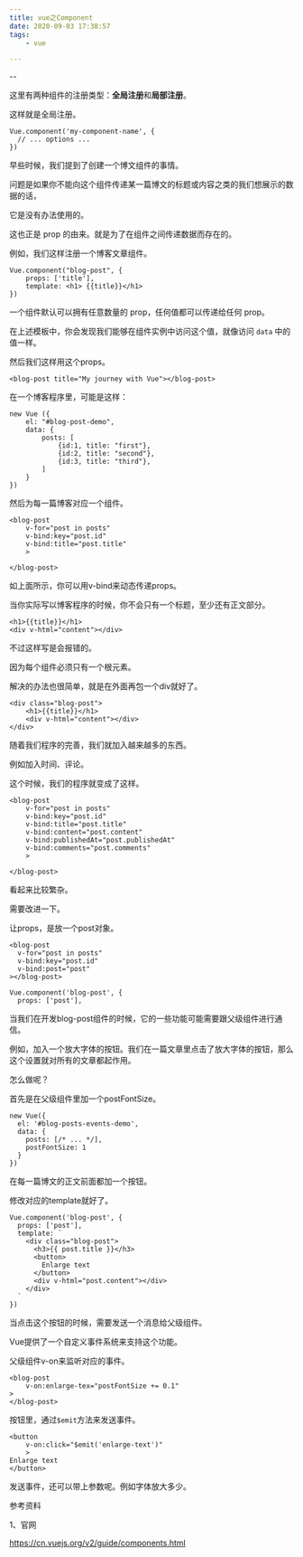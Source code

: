 ```yaml
---
title: vue之Component
date: 2020-09-03 17:38:57
tags:
	- vue

---
```


--

这里有两种组件的注册类型：**全局注册**和**局部注册**。

这样就是全局注册。

```
Vue.component('my-component-name', {
  // ... options ...
})
```

早些时候，我们提到了创建一个博文组件的事情。

问题是如果你不能向这个组件传递某一篇博文的标题或内容之类的我们想展示的数据的话，

它是没有办法使用的。

这也正是 prop 的由来。就是为了在组件之间传递数据而存在的。

例如，我们这样注册一个博客文章组件。

```
Vue.component("blog-post", {
	props: ['title'],
	template: <h1> {{title}}</h1>
})
```

一个组件默认可以拥有任意数量的 prop，任何值都可以传递给任何 prop。

在上述模板中，你会发现我们能够在组件实例中访问这个值，就像访问 `data` 中的值一样。

然后我们这样用这个props。

```
<blog-post title="My journey with Vue"></blog-post>
```

在一个博客程序里，可能是这样：

```
new Vue ({
	el: "#blog-post-demo",
	data: {
		posts: [
			{id:1, title: "first"},
			{id:2, title: "second"},
			{id:3, title: "third"},
		]
	}
})
```

然后为每一篇博客对应一个组件。

```
<blog-post
	v-for="post in posts"
	v-bind:key="post.id"
	v-bind:title="post.title"
	>
	
</blog-post>
```

如上面所示，你可以用v-bind来动态传递props。

当你实际写以博客程序的时候，你不会只有一个标题，至少还有正文部分。

```
<h1>{{title}}</h1>
<div v-html="content"></div>
```

不过这样写是会报错的。

因为每个组件必须只有一个根元素。

解决的办法也很简单，就是在外面再包一个div就好了。

```
<div class="blog-post">
	<h1>{{title}}</h1>
	<div v-html="content"></div>
</div>
```

随着我们程序的完善，我们就加入越来越多的东西。

例如加入时间、评论。

这个时候，我们的程序就变成了这样。

```
<blog-post
	v-for="post in posts"
	v-bind:key="post.id"
	v-bind:title="post.title"
	v-bind:content="post.content"
	v-bind:publishedAt="post.publishedAt"
	v-bind:comments="post.comments"
	>
	
</blog-post>
```

看起来比较繁杂。

需要改进一下。

让props，是放一个post对象。

```
<blog-post
  v-for="post in posts"
  v-bind:key="post.id"
  v-bind:post="post"
></blog-post>
```

```
Vue.component('blog-post', {
  props: ['post'],
```

当我们在开发blog-post组件的时候，它的一些功能可能需要跟父级组件进行通信。

例如，加入一个放大字体的按钮。我们在一篇文章里点击了放大字体的按钮，那么这个设置就对所有的文章都起作用。

怎么做呢？

首先是在父级组件里加一个postFontSize。

```
new Vue({
  el: '#blog-posts-events-demo',
  data: {
    posts: [/* ... */],
    postFontSize: 1
  }
})
```

在每一篇博文的正文前面都加一个按钮。

修改对应的template就好了。

```
Vue.component('blog-post', {
  props: ['post'],
  template: `
    <div class="blog-post">
      <h3>{{ post.title }}</h3>
      <button>
        Enlarge text
      </button>
      <div v-html="post.content"></div>
    </div>
  `
})
```

当点击这个按钮的时候，需要发送一个消息给父级组件。

Vue提供了一个自定义事件系统来支持这个功能。

父级组件v-on来监听对应的事件。

```
<blog-post
	v-on:enlarge-tex="postFontSize += 0.1"
>
</blog-post>
```

按钮里，通过`$emit`方法来发送事件。

```
<button 
	v-on:click="$emit('enlarge-text')"
	>
Enlarge text
</button>
```

发送事件，还可以带上参数呢。例如字体放大多少。







参考资料

1、官网

https://cn.vuejs.org/v2/guide/components.html